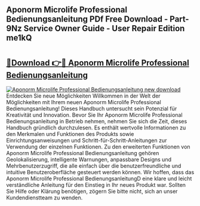 ## Aponorm Microlife Professional Bedienungsanleitung PDf Free Download - Part-9Nz Service Owner Guide - User Repair Edition me1kQ

# <h2><a href="http://df4158.blite.top/?on=Aponorm+Microlife+Professional+Bedienungsanleitung">🔗Download 👉🔴 Aponorm Microlife Professional Bedienungsanleitung</a></h2>

[![Aponorm Microlife Professional Bedienungsanleitung new download](https://i.imgur.com/lujVjoI.png)](http://df4158.blite.top/?on=Aponorm+Microlife+Professional+Bedienungsanleitung)
Entdecken Sie neue Möglichkeiten Willkommen in der Welt der Möglichkeiten mit Ihrem neuen Aponorm Microlife Professional Bedienungsanleitung! Dieses Handbuch untersucht sein Potenzial für Kreativität und Innovation. Bevor Sie Ihr Aponorm Microlife Professional Bedienungsanleitung in Betrieb nehmen, nehmen Sie sich die Zeit, dieses Handbuch gründlich durchzulesen. Es enthält wertvolle Informationen zu den Merkmalen und Funktionen des Produkts sowie Einrichtungsanweisungen und Schritt-für-Schritt-Anleitungen zur Verwendung der einzelnen Funktionen. Zu den erweiterten Funktionen von Aponorm Microlife Professional Bedienungsanleitung gehören Geolokalisierung, intelligente Warnungen, anpassbare Designs und Mehrbenutzerzugriff, die alle einfach über die benutzerfreundliche und intuitive Benutzeroberfläche gesteuert werden können. Wir hoffen, dass das Aponorm Microlife Professional BedienungsanleitungD eine klare und leicht verständliche Anleitung für den Einstieg in Ihr neues Produkt war. Sollten Sie Hilfe oder Klärung benötigen, zögern Sie bitte nicht, sich an unser Kundendienstteam zu wenden.
